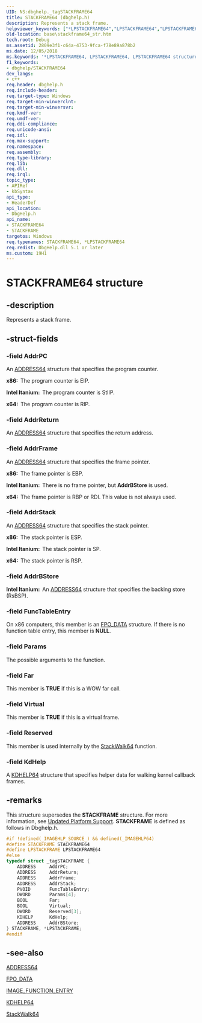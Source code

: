 ```yaml
---
UID: NS:dbghelp._tagSTACKFRAME64
title: STACKFRAME64 (dbghelp.h)
description: Represents a stack frame.
helpviewer_keywords: ["*LPSTACKFRAME64","LPSTACKFRAME64","LPSTACKFRAME64 structure pointer","STACKFRAME","STACKFRAME structure","STACKFRAME64","STACKFRAME64 structure","_tagSTACKFRAME64","_win32_stackframe64_str","base.stackframe64_str","dbghelp/LPSTACKFRAME64","dbghelp/STACKFRAME64"]
old-location: base\stackframe64_str.htm
tech.root: Debug
ms.assetid: 2809e3f1-c64a-4753-9fca-f78e89a878b2
ms.date: 12/05/2018
ms.keywords: '*LPSTACKFRAME64, LPSTACKFRAME64, LPSTACKFRAME64 structure pointer, STACKFRAME, STACKFRAME structure, STACKFRAME64, STACKFRAME64 structure, _tagSTACKFRAME64, _win32_stackframe64_str, base.stackframe64_str, dbghelp/LPSTACKFRAME64, dbghelp/STACKFRAME64'
f1_keywords:
- dbghelp/STACKFRAME64
dev_langs:
- c++
req.header: dbghelp.h
req.include-header: 
req.target-type: Windows
req.target-min-winverclnt: 
req.target-min-winversvr: 
req.kmdf-ver: 
req.umdf-ver: 
req.ddi-compliance: 
req.unicode-ansi: 
req.idl: 
req.max-support: 
req.namespace: 
req.assembly: 
req.type-library: 
req.lib: 
req.dll: 
req.irql: 
topic_type:
- APIRef
- kbSyntax
api_type:
- HeaderDef
api_location:
- DbgHelp.h
api_name:
- STACKFRAME64
- STACKFRAME
targetos: Windows
req.typenames: STACKFRAME64, *LPSTACKFRAME64
req.redist: DbgHelp.dll 5.1 or later
ms.custom: 19H1
---
```


# STACKFRAME64 structure


## -description


Represents a stack frame.


## -struct-fields




### -field AddrPC

An 
<a href="https://docs.microsoft.com/windows/desktop/api/dbghelp/ns-dbghelp-address">ADDRESS64</a> structure that specifies the program counter. 




<b>x86:  </b>The program counter is EIP.

<b>Intel Itanium:  </b>The program counter is StIIP.

<b>x64:  </b>The program counter is RIP.


### -field AddrReturn

An 
<a href="https://docs.microsoft.com/windows/desktop/api/dbghelp/ns-dbghelp-address">ADDRESS64</a> structure that specifies the return address.


### -field AddrFrame

An 
<a href="https://docs.microsoft.com/windows/desktop/api/dbghelp/ns-dbghelp-address">ADDRESS64</a> structure that specifies the frame pointer. 




<b>x86:  </b>The frame pointer is EBP.

<b>Intel Itanium:  </b>There is no frame pointer, but <b>AddrBStore</b> is used.

<b>x64:  </b>The frame pointer is RBP or RDI. This value is not always used.


### -field AddrStack

An 
<a href="https://docs.microsoft.com/windows/desktop/api/dbghelp/ns-dbghelp-address">ADDRESS64</a> structure that specifies the stack pointer. 




<b>x86:  </b>The stack pointer is ESP.

<b>Intel Itanium:  </b>The stack pointer is SP.

<b>x64:  </b>The stack pointer is RSP.


### -field AddrBStore

<b>Intel Itanium:  </b>An 
<a href="https://docs.microsoft.com/windows/desktop/api/dbghelp/ns-dbghelp-address">ADDRESS64</a> structure that specifies the backing store (RsBSP).


### -field FuncTableEntry

On x86 computers, this member is an 
<a href="https://docs.microsoft.com/windows/desktop/api/winnt/ns-winnt-fpo_data">FPO_DATA</a> structure. If there is no function table entry, this member is <b>NULL</b>.


### -field Params

The possible arguments to the function.


### -field Far

This member is <b>TRUE</b> if this is a WOW far call.


### -field Virtual

This member is <b>TRUE</b> if this is a virtual frame.


### -field Reserved

This member is used internally by the 
<a href="https://docs.microsoft.com/windows/desktop/api/dbghelp/nf-dbghelp-stackwalk">StackWalk64</a> function.


### -field KdHelp

A 
<a href="https://docs.microsoft.com/windows/desktop/api/dbghelp/ns-dbghelp-kdhelp">KDHELP64</a> structure that specifies helper data for walking kernel callback frames.


## -remarks



This structure supersedes the <b>STACKFRAME</b> structure. For more information, see 
<a href="https://docs.microsoft.com/windows/desktop/Debug/updated-platform-support">Updated Platform Support</a>. <b>STACKFRAME</b> is defined as follows in Dbghelp.h. 


```cpp
#if !defined(_IMAGEHLP_SOURCE_) && defined(_IMAGEHLP64)
#define STACKFRAME STACKFRAME64
#define LPSTACKFRAME LPSTACKFRAME64
#else
typedef struct _tagSTACKFRAME {
    ADDRESS     AddrPC;
    ADDRESS     AddrReturn;
    ADDRESS     AddrFrame;
    ADDRESS     AddrStack;
    PVOID       FuncTableEntry;
    DWORD       Params[4];
    BOOL        Far;
    BOOL        Virtual; 
    DWORD       Reserved[3];
    KDHELP      KdHelp;
    ADDRESS     AddrBStore; 
} STACKFRAME, *LPSTACKFRAME;
#endif
```





## -see-also




<a href="https://docs.microsoft.com/windows/desktop/api/dbghelp/ns-dbghelp-address">ADDRESS64</a>



<a href="https://docs.microsoft.com/windows/desktop/api/winnt/ns-winnt-fpo_data">FPO_DATA</a>



<a href="https://docs.microsoft.com/windows/desktop/api/winnt/ns-winnt-image_function_entry">IMAGE_FUNCTION_ENTRY</a>



<a href="https://docs.microsoft.com/windows/desktop/api/dbghelp/ns-dbghelp-kdhelp">KDHELP64</a>



<a href="https://docs.microsoft.com/windows/desktop/api/dbghelp/nf-dbghelp-stackwalk">StackWalk64</a>
 

 

